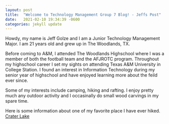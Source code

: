 ```yaml
---
layout: post
title:  "Welcome to Technology Management Group 7 Blog! - Jeffs Post"
date:   2021-02-10 19:34:39 -0600
categories: jekyll update
---
```

Howdy, my name is Jeff Golze and I am a Junior Technology Management Major. I am 21 years old and grew up in The Woodlands, TX. 

Before coming to A&M, I attended The Woodlands Highschool where I was a member of both the football team and the AFJROTC program. Throughout my highschool career I set my sights on attending Texas A&M University in College Station. I found an interest in Information Technology during my senior year of highschool and have enjoyed learning more about the feild ever since.

Some of my interests include camping, hiking and rafting. I enjoy pretty much any outdoor activity and I occasinally do small wood carvings in my spare time.

Here is some information about one of my favorite place I have ever hiked. [Crater Lake][Crater Lake]



[Crater Lake]:https://www.nps.gov/crla/index.htm
